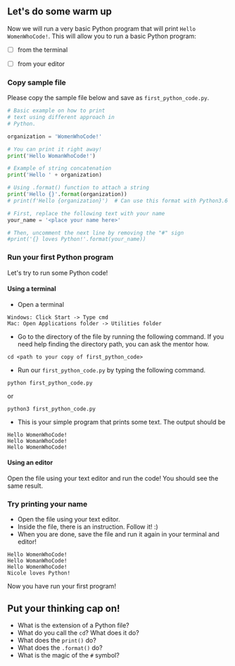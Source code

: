 ## Let's do some warm up

Now we will run a very basic Python program that will print `Hello WomenWhoCode!`. This will allow you to run a basic Python program:

- [ ] from the terminal
- [ ] from your editor


### Copy sample file

Please copy the sample file below and save as `first_python_code.py`.

```python
# Basic example on how to print
# text using different approach in
# Python.

organization = 'WomenWhoCode!'

# You can print it right away!
print('Hello WomanWhoCode!')

# Example of string concatenation
print('Hello ' + organization)

# Using .format() function to attach a string
print('Hello {}'.format(organization))
# print(f'Hello {organization}')  # Can use this format with Python3.6

# First, replace the following text with your name
your_name = '<place your name here>'

# Then, uncomment the next line by removing the "#" sign
#print('{} loves Python!'.format(your_name))
```


### Run your first Python program

Let's try to run some Python code!


#### Using a terminal

- Open a terminal

```
Windows: Click Start -> Type cmd
Mac: Open Applications folder -> Utilities folder
```
- Go to the directory of the file by running the following command. If you need help finding the directory path, you can ask the mentor how.

```
cd <path to your copy of first_python_code>
```

- Run our `first_python_code.py` by typing the following command.
 
```
python first_python_code.py
```

or

```
python3 first_python_code.py
```

- This is your simple program that prints some text. The output should be

```
Hello WomenWhoCode!
Hello WomanWhoCode!
Hello WomenWhoCode!
```


#### Using an editor

Open the file using your text editor and run the code! You should see the same result.

### Try printing your name
- Open the file using your text editor.
- Inside the file, there is an instruction. Follow it! :)
- When you are done, save the file and run it again in your terminal and editor!

```
Hello WomenWhoCode!
Hello WomanWhoCode!
Hello WomenWhoCode!
Nicole loves Python!
```

Now you have run your first program!

## Put your thinking cap on!

- What is the extension of a Python file?
- What do you call the `cd`? What does it do?
- What does the `print()` do?
- What does the `.format()` do?
- What is the magic of the `#` symbol?

